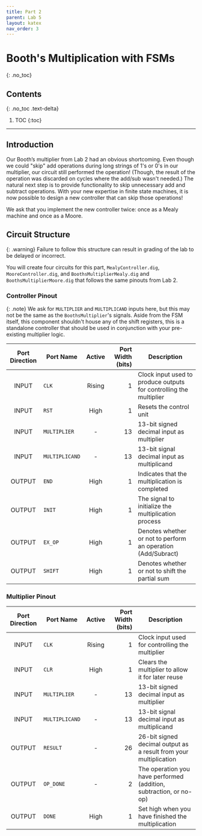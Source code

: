 ```yaml
---
title: Part 2
parent: Lab 5
layout: katex
nav_order: 3
---
```


# Booth's Multiplication with FSMs
{: .no_toc}

## Contents
{: .no_toc .text-delta}

1. TOC
{:toc}

---

## Introduction

Our Booth’s multiplier from Lab 2 had an obvious shortcoming.
Even though we could "skip" add operations during long strings of 1's or 0's in our multiplier, our circuit still performed the operation! (Though, the result of the operation was discarded on cycles where the add/sub wasn't needed.) 
The natural next step is to provide functionality to skip unnecessary add and subtract operations.
With your new expertise in finite state machines, it is now possible to design a new controller that can skip those operations! 

We ask that you implement the new controller twice: once as a Mealy machine and once as a Moore.

## Circuit Structure

{: .warning}
Failure to follow this structure can result in grading of the lab to be delayed or incorrect.

You will create four circuits for this part, `MealyController.dig`, `MooreController.dig`, and `BoothsMultiplierMealy.dig` and `BoothsMultiplierMoore.dig` that follows the same pinouts from Lab 2.

### Controller Pinout

{: .note}
We ask for `MULTIPLIER` and `MULTIPLICAND` inputs here, but this may not be the same as the `BoothsMultiplier`'s signals.
Aside from the FSM itself, this component shouldn't house any of the shift registers, this is a standalone controller that should be used in conjunction with your pre-existing multiplier logic.

| Port Direction | Port Name       | Active | Port Width (bits) | Description                                                             |
|:--------------:|-----------------|:------:|------------------:|-------------------------------------------------------------------------|
|      INPUT     | `CLK`           | Rising |                 1 | Clock input used to produce outputs for controlling the multiplier      |
|      INPUT     | `RST`           |  High  |                 1 | Resets the control unit                                                 |
|      INPUT     | `MULTIPLIER`    |    -   |                13 | 13-bit signed decimal input as multiplier                               |
|      INPUT     | `MULTIPLICAND`  |    -   |                13 | 13-bit signal decimal input as multiplicand                             |
|     OUTPUT     | `END`           |  High  |                 1 | Indicates that the multiplication is completed                          |
|     OUTPUT     | `INIT`          |  High  |                 1 | The signal to initialize the multiplication process                     |
|     OUTPUT     | `EX_OP`         |  High  |                 1 | Denotes whether or not to perform an operation (Add/Subract)            |
|     OUTPUT     | `SHIFT`         |  High  |                 1 | Denotes whether or not to shift the partial sum                         |


### Multiplier Pinout

| Port Direction | Port Name       | Active | Port Width (bits) | Description                                                             |
|:--------------:|-----------------|:------:|------------------:|-------------------------------------------------------------------------|
|      INPUT     | `CLK`           | Rising |                 1 | Clock input used for controlling the multiplier                         |
|      INPUT     | `CLR`           |  High  |                 1 | Clears the multiplier to allow it for later reuse                       |
|      INPUT     | `MULTIPLIER`    |    -   |                13 | 13-bit signed decimal input as multiplier                               |
|      INPUT     | `MULTIPLICAND`  |    -   |                13 | 13-bit signal decimal input as multiplicand                             |
|     OUTPUT     | `RESULT`        |    -   |                26 | 26-bit signed decimal output as a result from your multiplication       |
|     OUTPUT     | `OP_DONE`       |    -   |                 2 | The operation you have performed (addition, subtraction, or no-op)      |
|     OUTPUT     | `DONE`          |  High  |                 1 | Set high when you have finished the multiplication                      |
